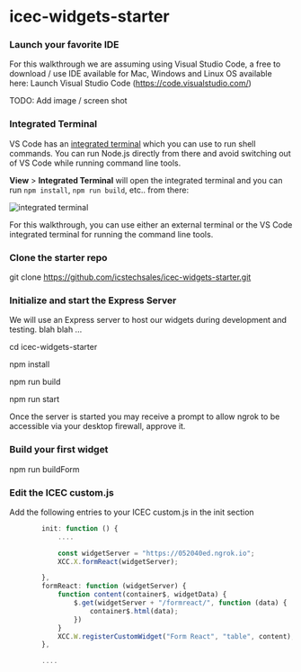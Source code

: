 # icec-widgets-starter

### Launch your favorite IDE 
For this walkthrough we are assuming using Visual Studio Code, a free to download / use IDE available for Mac, Windows and Linux OS available here: Launch Visual Studio Code (https://code.visualstudio.com/)

TODO: Add image / screen shot

### Integrated Terminal

VS Code has an [integrated terminal](https://github.com/Microsoft/vscode-docs/blob/master/docs/editor/integrated-terminal.md) which you can use to run shell commands. You can run Node.js directly from there and avoid switching out of VS Code while running command line tools.

**View** > **Integrated Terminal** will open the integrated terminal and you can run `npm install`, `npm run build`, etc.. from there:

![integrated terminal](https://github.com/Microsoft/vscode-docs/blob/master/docs/nodejs/images/nodejs/integrated-terminal.png)

For this walkthrough, you can use either an external terminal or the VS Code integrated terminal for running the command line tools.

### Clone the starter repo

git clone https://github.com/icstechsales/icec-widgets-starter.git

### Initialize and start the Express Server

We will use an Express server to host our widgets during development and testing.  blah blah ...

cd icec-widgets-starter

npm install

npm run build

npm run start

Once the server is started you may receive a prompt to allow ngrok to be accessible via your desktop firewall, approve it.  

### Build your first widget

npm run buildForm


### Edit the ICEC custom.js

Add the following entries to your ICEC custom.js in the init section

```js
		init: function () {
            ....

            const widgetServer = "https://052040ed.ngrok.io";
            XCC.X.formReact(widgetServer);

		},
		formReact: function (widgetServer) {
			function content(container$, widgetData) {
				$.get(widgetServer + "/formreact/", function (data) {
					container$.html(data);
				})
			}
			XCC.W.registerCustomWidget("Form React", "table", content);
		},

        ....
```